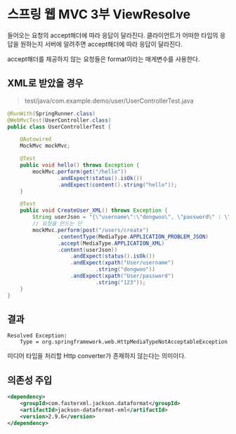 # 스프링 웹 MVC 3부 ViewResolve

들어오는 요청의 accept해더에 따라 응답이 달라진다.
클라이언트가 어떠한 타입의 응답을 원하는지 서버에 알려주면 accept해더에 따라 응답이 달라진다.

accept해더를 제공하지 않는 요청들은 format이라는 매게변수를 사용한다.

## XML로 받았을 경우

> test/java/com.example.demo/user/UserControllerTest.java

```java
@RunWith(SpringRunner.class)
@WebMvcTest(UserController.class)
public class UserControllerTest {

    @Autowired
    MockMvc mockMvc;

    @Test
    public void hello() throws Exception {
        mockMvc.perform(get("/hello"))
                .andExpect(status().isOk())
                .andExpect(content().string("hello"));
    }

    @Test
    public void CreateUser_XML() throws Exception {
        String userJson = "{\"username\":\"dongwoo\", \"password\" : \"123\"}";
        // 요청을 만드는 단
        mockMvc.perform(post("/users/create")
                .contentType(MediaType.APPLICATION_PROBLEM_JSON)
                .accept(MediaType.APPLICATION_XML)
                .content(userJson))
                    .andExpect(status().isOk())
                    .andExpect(xpath("User/username")
                            .string("dongwoo"))
                    .andExpect(xpath("User/password")
                            .string("123"));
    }
}
```

## 결과

```
Resolved Exception:
    Type = org.springframework.web.HttpMediaTypeNotAcceptableException
```

미디어 타입을 처리할 Http converter가 존재하지 않는다는 의미이다.

## 의존성 주입

```xml
<dependency>
    <groupId>com.fasterxml.jackson.dataformat</groupId>
    <artifactId>jackson-dataformat-xml</artifactId>
    <version>2.9.6</version>
</dependency>
```

